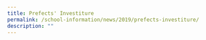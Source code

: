 ```yaml
---
title: Prefects' Investiture
permalink: /school-information/news/2019/prefects-investiture/
description: ""
---
```



